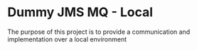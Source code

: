 # Dummy JMS MQ - Local #

The purpose of this project is to provide a communication and implementation over a local environment
